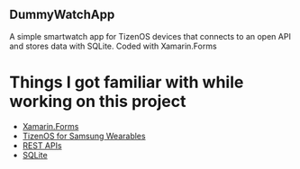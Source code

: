 ## DummyWatchApp
A simple smartwatch app for TizenOS devices that connects to an open API and stores data with SQLite. Coded with Xamarin.Forms

# Things I got familiar with while working on this project
* [Xamarin.Forms](https://docs.microsoft.com/en-us/xamarin/xamarin-forms/)
* [TizenOS for Samsung Wearables](https://www.tizen.org/ko?langredirect=1)
* [REST APIs](https://www.redhat.com/en/topics/api/what-is-a-rest-api)
* [SQLite](https://www.sqlite.org/index.html)

